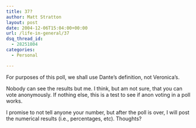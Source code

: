 ```yaml
---
title: 37?
author: Matt Stratton
layout: post
date: 2004-12-06T15:04:00+00:00
url: /life-in-general/37
dsq_thread_id:
  - 28251804
categories:
  - Personal

---
```

For purposes of this poll, we shall use Dante&#8217;s definition, not Veronica&#8217;s.

Nobody can see the results but me. I think, but am not sure, that you can vote anonymously. If nothing else, this is a test to see if anon voting in a poll works.

I promise to not tell anyone your number, but after the poll is over, I will post the numerical results (i.e., percentages, etc). Thoughts?